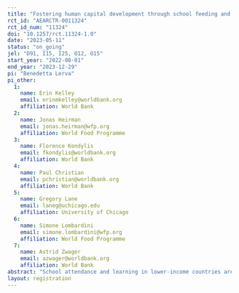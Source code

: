 ```yaml
---
title: "Fostering human capital development through school feeding and teacher incentives"
rct_id: "AEARCTR-0011324"
rct_id_num: "11324"
doi: "10.1257/rct.11324-1.0"
date: "2023-05-11"
status: "on_going"
jel: "D91, I15, I25, O12, O15"
start_year: "2022-08-01"
end_year: "2023-12-29"
pi: "Benedetta Lerva"
pi_other:
  1:
    name: Erin Kelley
    email: erinmkelley@worldbank.org
    affiliation: World Bank
  2:
    name: Jonas Heirman
    email: jonas.heirman@wfp.org
    affiliation: World Food Programme
  3:
    name: Florence Kondylis
    email: fkondylis@worldbank.org
    affiliation: World Bank
  4:
    name: Paul Christian
    email: pchristian@worldbank.org
    affiliation: World Bank
  5:
    name: Gregory Lane
    email: laneg@uchicago.edu
    affiliation: University of Chicago
  6:
    name: Simone Lombardini
    email: simone.lombardini@wfp.org
    affiliation: World Food Programme
  7:
    name: Astrid Zwager
    email: azwager@worldbank.org
    affiliation: World Bank
abstract: "School attendance and learning in lower-income countries are hampered by both demand and supply constraints. On the demand side, health and nutrition may affect attendance, potentially compounded by competing demands on a child’s time. On the supply side, low levels of teacher attendance may affect schooling decisions and learning. We cross-randomize teacher incentives with the randomized expansion of the national school feeding program to study the impacts of relaxing demand and supply constraints individually and jointly. We also exploit seasonal variation to further shed light on demand-side mechanisms and provide novel evidence on the role of school feeding programs as a social safety net for protecting children against shocks and stressors."
layout: registration
---
```


